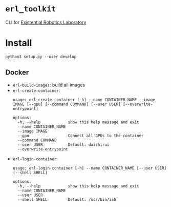 `erl_toolkit`
===========

CLI for [Existential Robotics Laboratory](http://erl.ucsd.edu/)

# Install

```shell
python3 setup.py --user develop
```

## Docker

- `erl-build-images`: build all images
- `erl-create-container`:
  ```shell
  usage: erl-create-container [-h] --name CONTAINER_NAME --image IMAGE [--gpu] [--command COMMAND] [--user USER] [--overwrite-entrypoint]

  options:
    -h, --help            show this help message and exit
    --name CONTAINER_NAME
    --image IMAGE
    --gpu                 Connect all GPUs to the container
    --command COMMAND
    --user USER           Default: daizhirui
    --overwrite-entrypoint
  ```
- `erl-login-container`:
  ```shell
  usage: erl-login-container [-h] --name CONTAINER_NAME [--user USER] [--shell SHELL]

  options:
    -h, --help            show this help message and exit
    --name CONTAINER_NAME
    --user USER
    --shell SHELL         Default: /usr/bin/zsh
  ```
